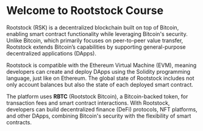 # Welcome to Rootstock Course

Rootstock (RSK) is a decentralized blockchain built on top of Bitcoin, enabling smart contract functionality while leveraging Bitcoin's security. Unlike Bitcoin, which primarily focuses on peer-to-peer value transfer, Rootstock extends Bitcoin’s capabilities by supporting general-purpose decentralized applications (DApps).

Rootstock is compatible with the Ethereum Virtual Machine (EVM), meaning developers can create and deploy DApps using the Solidity programming language, just like on Ethereum. The global state of Rootstock includes not only account balances but also the state of each deployed smart contract.

The platform uses **RBTC** (Rootstock Bitcoin), a Bitcoin-backed token, for transaction fees and smart contract interactions. With Rootstock, developers can build decentralized finance (DeFi) protocols, NFT platforms, and other DApps, combining Bitcoin's security with the flexibility of smart contracts.